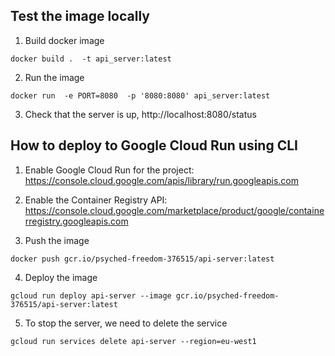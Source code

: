 ## Test the image locally

1. Build docker image

```shell
docker build .  -t api_server:latest
```

2. Run the image 

```shell
docker run  -e PORT=8080  -p '8080:8080' api_server:latest 
```

3. Check that the server is up, http://localhost:8080/status

## How to deploy to Google Cloud Run using CLI

1. Enable Google Cloud Run for the project: https://console.cloud.google.com/apis/library/run.googleapis.com

2. Enable the Container Registry API: https://console.cloud.google.com/marketplace/product/google/containerregistry.googleapis.com

3. Push the image
```shell
docker push gcr.io/psyched-freedom-376515/api-server:latest
```
4. Deploy the image
```shell
gcloud run deploy api-server --image gcr.io/psyched-freedom-376515/api-server:latest
```

5. To stop the server, we need to delete the service 
```shell
gcloud run services delete api-server --region=eu-west1
```